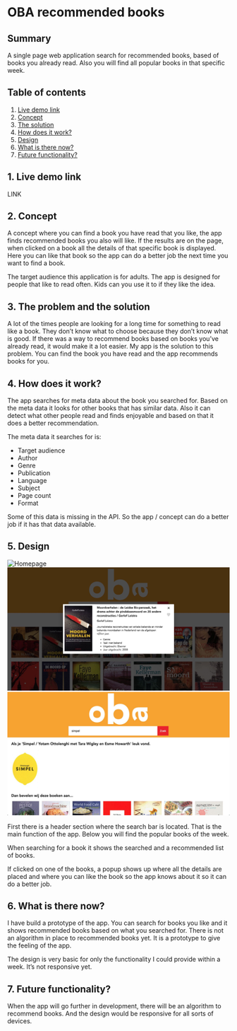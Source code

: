 # OBA recommended books

## Summary
A single page web application search for recommended books, based of books you already read. Also you will find all popular books in that specific week.

## Table of contents
1.  [Live demo link](#1-Live-demo-link)
2.  [Concept](#2-Concept)
3.  [The solution](#3-The-solution)
4.  [How does it work?](#4-How-does-it-work?)
5.  [Design](#5-Design)
6.  [What is there now?](#6-What-is-there-now?)
7.  [Future functionality?](#7-Future-functionality?)

## 1. Live demo link
LINK

## 2. Concept
A concept where you can find a book you have read that you like, the app finds recommended books you also will like.
If the results are on the page, when clicked on a book all the details of that specific book is displayed. Here you can like that book so the app can do a better job the next time you want to find a book.

The target audience this application is for adults. The app is designed for people that like to read often. Kids can you use it to if they like the idea.

## 3. The problem and the solution
A lot of the times people are looking for a long time for something to read like a book. They don’t know what to choose because they don’t know what is good. If there was a way to recommend books based on books you’ve already read, it would make it a lot easier.
My app is the solution to this problem. You can find the book you have read and the app recommends books for you.

## 4. How does it work?
The app searches for meta data about the book you searched for. Based on the meta data it looks for other books that has similar data. Also it can detect what other people read and finds enjoyable and based on that it does a better recommendation.

The meta data it searches for is:
- Target audience
- Author
- Genre
- Publication
- Language
- Subject
- Page count
- Format

Some of this data is missing in the API. So the app / concept can do a better job if it has that data available.

## 5. Design
![Homepage](./assets/img/homepage.jpg)
![Popup](./assets/img/popup.jpg)
![Results](./assets/img/results.jpg)

First there is a header section where the search bar is located. That is the main function of the app. Below you will find the popular books of the week.

When searching for a book it shows the searched and a recommended list of books.

If clicked on one of the books, a popup shows up where all the details are placed and where you can like the book so the app knows about it so it can do a better job.

## 6. What is there now?
I have build a prototype of the app. You can search for books you like and it shows recommended books based on what you searched for. There is not an algorithm in place to recommended books yet. It is a prototype to give the feeling of the app.

The design is very basic for only the functionality I could provide within a week. It’s not responsive yet.

## 7. Future functionality?
When the app will go further in development, there will be an algorithm to recommend books. And the design would be responsive for all sorts of devices.